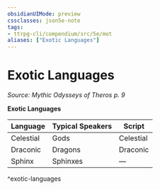 ```yaml
---
obsidianUIMode: preview
cssclasses: json5e-note
tags:
- ttrpg-cli/compendium/src/5e/mot
aliases: ["Exotic Languages"]
---
```

# Exotic Languages
*Source: Mythic Odysseys of Theros p. 9* 

**Exotic Languages**

| Language | Typical Speakers | Script |
|----------|------------------|--------|
| Celestial | Gods | Celestial |
| Draconic | Dragons | Draconic |
| Sphinx | Sphinxes | — |
^exotic-languages
